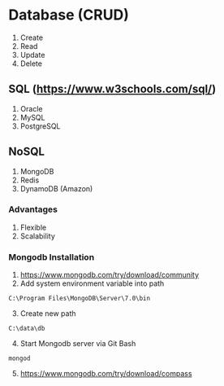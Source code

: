 # Database (CRUD)
1. Create
2. Read
3. Update
4. Delete
## SQL (https://www.w3schools.com/sql/)
1. Oracle
2. MySQL
3. PostgreSQL
## NoSQL
1. MongoDB
2. Redis
3. DynamoDB (Amazon)
### Advantages
1. Flexible
2. Scalability
### Mongodb Installation
1. https://www.mongodb.com/try/download/community
2. Add system environment variable into path
```
C:\Program Files\MongoDB\Server\7.0\bin
```
3. Create new path
```
C:\data\db
```  
4. Start Mongodb server via Git Bash
```
mongod
```
5. https://www.mongodb.com/try/download/compass


